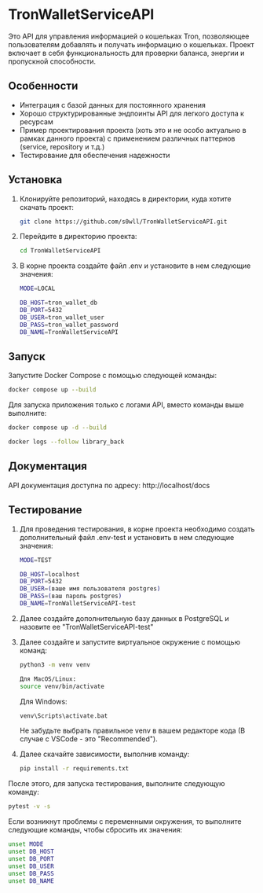# TronWalletServiceAPI

Это API для управления информацией о кошельках Tron, позволяющее пользователям добавлять и получать информацию о кошельках. Проект включает в себя функциональность для проверки баланса, энергии и пропускной способности.

## Особенности
- Интеграция с базой данных для постоянного хранения
- Хорошо структурированные эндпоинты API для легкого доступа к ресурсам
- Пример проектирования проекта (хоть это и не особо актуально в рамках данного проекта) с применением различных паттернов (service, repository и т.д.)
- Тестирование для обеспечения надежности

## Установка

1. Клонируйте репозиторий, находясь в директории, куда хотите скачать проект:
   ```bash
   git clone https://github.com/s0wll/TronWalletServiceAPI.git
   ```
2. Перейдите в директорию проекта:
   ```bash
   cd TronWalletServiceAPI
   ```
3. В корне проекта создайте файл .env и установите в нем следующие значения:
    ```bash
    MODE=LOCAL

    DB_HOST=tron_wallet_db
    DB_PORT=5432
    DB_USER=tron_wallet_user
    DB_PASS=tron_wallet_password
    DB_NAME=TronWalletServiceAPI
    ```

## Запуск

Запустите Docker Compose с помощью следующей команды:
```bash
docker compose up --build
```

Для запуска приложения только с логами API, вместо команды выше выполните:
```bash
docker compose up -d --build
```
```bash
docker logs --follow library_back
```

## Документация

API документация доступна по адресу: http://localhost/docs

## Тестирование

1. Для проведения тестирования, в корне проекта необходимо создать дополнительный файл .env-test и установить в нем следующие значения:
   ```bash
   MODE=TEST

   DB_HOST=localhost
   DB_PORT=5432
   DB_USER=(ваше имя пользователя postgres)
   DB_PASS=(ваш пароль postgres)
   DB_NAME=TronWalletServiceAPI-test
   ```

2. Далее создайте дополнительную базу данных в PostgreSQL и назовите ее        "TronWalletServiceAPI-test"

3. Далее создайте и запустите виртуальное окружение с помощью команд:
   ```bash
   python3 -m venv venv
   ```
   ```bash
   Для MacOS/Linux:
   source venv/bin/activate
   ```
   Для Windows:
   ```bash
   venv\Scripts\activate.bat
   ```
   
   Не забудьте выбрать правильное venv в вашем редакторе кода (В случае с VSCode - это "Recommended").

4. Далее скачайте зависимости, выполнив команду:
   ```bash
   pip install -r requirements.txt
   ```

После этого, для запуска тестирования, выполните следующую команду:
```bash
pytest -v -s
```

Если возникнут проблемы с переменными окружения, то выполните следующие команды, чтобы сбросить их значения:
```bash
unset MODE
unset DB_HOST
unset DB_PORT
unset DB_USER
unset DB_PASS
unset DB_NAME
```
